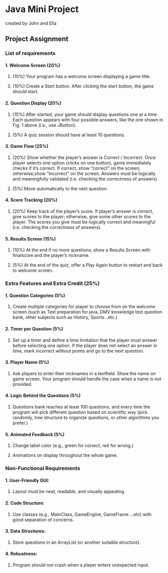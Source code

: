 # Java Mini Project
created by John and Ella

## Project Assignment

### List of requirements

#### 1. Welcome Screen (20%)

1. (10%) Your program has a welcome screen displaying
   a game title.

2. (10%) Create a Start button. After clicking the
   start button, the game  should start.

#### 2. Question Display (20%)

1. (15%) After started, your game should display
   questions one at a time. Each question appears with
   four possible answers, like the one shown in Fig. 1
   above (i.e., use JButton).

2. (5%) A quiz session should have at least 10
   questions.

#### 3. Game Flow (25%)

1. (20%) Show whether the player’s answer is
   Correct / Incorrect. Once player selects one option
   (clicks on one button), game immediately checks if it’s
   correct. If correct, show “correct” on the screen;
   otherwise,show “incorrect” on the screen. Answers must
   be logically and meaningfully validated (i.e. checking
   the correctness of answers).

2. (5%) Move automatically to the next question.

#### 4. Score Tracking (20%)
1. (20%) Keep track of the player’s score. If player’s answer is correct, give
   scores to the player; otherwise, give some other scores to the player.
   The scores you give must be logically correct and meaningful (i.e.
   checking the correctness of answers).

#### 5. Results Screen (15%)
1. (10%) At the end if no more questions, show a Results
   Screen with finalscore and the player’s nickname.

2. (5%) At the end of the quiz, offer a Play Again
   button to restart and back to welcome screen.

### Extra Features and Extra Credit (25%)

#### 1. Question Categories (5%)
1. Create multiple categories for player to choose
   from on the welcome screen (such as Test preparation
   for java, DMV knowledge test question bank, other
   subjects such as History, Sports...etc.)

#### 2. Timer per Question (5%)
1. Set up a timer and define a time limitation that
   the player must answer before selecting one option.
   If the player does not select an answer in time, mark
   incorrect without points and go to the next question.

#### 3. Player Name (5%)
1. Ask players to enter their nicknames in a textfield.
   Show the name on game screen. Your program should handle
   the case when a name is not provided.

#### 4. Logic Behind the Questions (5%)
1. Questions bank reaches at least 100 questions, and
   every time the program will pick different question
   based on scientific way (pick randomly, tree structure
   to organize questions, or other algorithms you prefer.)

#### 5. Animated Feedback (5%)
1. Change label color (e.g., green for correct, red for
   wrong.)

2. Animations on display throughout the whole game.

### Non-Functional Requirements

#### 1. User-Friendly GUI:
1. Layout must be neat, readable, and visually appealing.

#### 2. Code Structure:
1. Use classes (e.g., MainClass, GameEngine, GameFrame
   ...etc) with good separation of concerns.

#### 3. Data Structures:
1. Store questions in an ArrayList<Question>
   (or another suitable structure).

#### 4. Robustness:
1. Program should not crash when a player enters
   unexpected input.